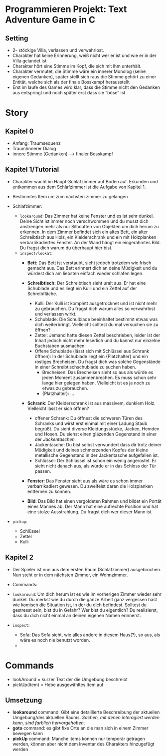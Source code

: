 # Programmieren Projekt: Text Adventure Game in C

## Setting

- 2- stöckige Villa, verlassen und verwahrlost.
- Charakter hat keine Erinnerung, weiß nicht wer er ist und wie er in der Villa gelandet ist
- Charakter hört eine Stimme im Kopf, die sich mit ihm unterhält.
- Charakter vermutet, die Stimme wäre ein innerer Monolog (seine eigenen Gedanken), später stellt sich raus die Stimme gehört zu einer Entität, welche sich als der finale Bosskampf herausstellt
- Erst im laufe des Games wird klar, dass die Stimme nicht den Gedanken aus entspringt und noch später erst dass sie “böse” ist

# Story

## Kapitel 0

- Anfang: Traumsequenz
- Traum/innerer Dialog
- innere Stimme (Gedanken) —> finaler Bosskampf

## Kapitel 1/Tutorial

- Charakter wacht im Haupt-Schlafzimmer auf Boden auf. Erkunden und entkommen aus dem Schlafzimmer ist die Aufgabe von Kapitel 1.

- Bestimmtes Item um zum nächsten zimmer  zu gelangen

- Schlafzimmer:
  
  - `lookaround`: Das Zimmer hat keine Fenster und es ist sehr dunkel. Deine Sicht ist immer noch verschwommen und du musst dich anstrengen mehr als nur Silhoutten von Objekten um dich herum zu erkennen. In dem Zimmer befindet sich ein altes Bett, ein alter Schreibtisch aus Holz, ein Kleiderschrank und ein mit Holzplanken verbarrikadiertes Fenster. An der Wand hängt ein eingerahmtes Bild. Du fragst dich warum du überhaupt hier bist.
  - `inspect/lookat`:
    - **Bett**: Das Bett ist verstaubt, sieht jedoch trotzdem wie frisch gemacht aus. Das Bett erinnert dich an deine Müdigkeit und du würdest dich am liebsten einfach wieder schlafen legen.
    - **Schreibtisch:** Der Schreibtisch sieht uralt aus. Er hat eine Schublade und es liegt ein Kulli und ein Zettel auf der Schreibfläche.
      - Kulli: Der Kulli ist komplett ausgetrocknet und ist nicht mehr zu gebrauchen. Du fragst dich warum alles so verwahrlost und verlassen wirkt.
      - Schublade: Die Schulblade beeinhaltet bestimmt etwas was dich weiterbringt. Vielleicht solltest du mal versuchen sie zu öffnen?
      - Zettel: Jemand hatte diesen Zettel beschrieben, leider ist der Inhalt jedoch nicht mehr leserlich und du kannst nur einzelne Buchstaben ausmachen:
      - Offene Schublade (lässt sich mit Schlüssel aus Schrank öffnen): In der Schublade liegt ein {Platzhalter} und ein rostiges Brecheisen. Du fragst dich was solche Gegenstände in einer Schreibtischschublade zu suchen haben.
        - Brecheisen: Das Brecheisen sieht so aus als würde es jeden Moment zusammenbrechen. Es muss schon sehr lange hier gelegen haben. Vielleicht ist es ja noch zu etwas zu gebrauchen.
        - {Platzhalter}: ...

    - **Schrank**: Der Kleiderschrank ist aus massivem, dunklem Holz. Vielleicht lässt er sich öffnen?
      - offener Schrank: Du öffnest die schweren Türen des Schranks und wirst erst einmal mit einer Ladung Staub begrüßt. Du sieht diverse Kleidungsstücke, Jacken, Hemden und Hosen. Du siehst einen gläzenden Gegenstand in einer der *Jackentaschen.*
      - Jackentasche: Du bist selbst verwundert dass dir trotz deiner Müdigkeit und deines schmerzenden Kopfes der kleine metallische Gegenstand in der Jackentasche aufgefallen ist.
      - Schlüssel: Der Schlüssel ist schon ein wenig angerostet. Er sieht nicht danach aus, als würde er in das Schloss der Tür passen.
    - **Fenster**: Das Fenster sieht aus als wäre es schon immer verbarrikadiert gewesen. Du zweifelst daran die Holzplanken entfernen zu können.
    - **Bild**: Das Bild hat einen vergoldeten Rahmen und bildet ein Portät eines Mannes ab. Der Mann hat eine aufrechte Position und hat eine stolze Ausstrahlung. Du fragst dich wer dieser Mann ist.

- `pickup`:
  - Schlüssel
  - Zettel
  - Kulli

## Kapitel 2

- Der Spieler ist nun aus dem ersten Raum (Schlafzimmer) ausgebrochen. Nun steht er in dem nächsten Zimmer, ein Wohnzimmer. 

- Commands:

- `lookaround`: Um dich herum ist es wie im vorherigen Zimmer wieder sehr dunkel. Du merkst wie du durch die ganze Arbeit ganz vergessen hast wie komisch die Situation ist, in der du dich befindest. Solltest du gestresst sein, bist du in Gefahr? Wer bist du eigentlich? Du realisierst, dass du dich nicht einmal an deinen eigenen Namen erinnerst.

- `inspect`:
  
  - Sofa: Das Sofa sieht, wie alles andere in diesem Haus(?), so aus, als wäre es noch nie benutzt worden. 
  - 

# Commands

- lookAround = kurzer Text der die Umgebung beschreibt
- pickUp(Item) = Hebe ausgewähltes Item auf

## Umsetzung

- **lookaround** command: Gibt eine detaillierte Beschreibung der aktuellen Umgebung/des aktuellen Raums. *Sachen, mit denen interagiert werden kann, sind farblich hervorgehoben*.
- **goto** command: es gibt fixe Orte an die man sich in einem Zimmer bewegen kann
- **pickUp** command: Manche items können nur temporär getragen werden, können aber nicht dem Inventar des Charakters hinzugefügt werden
